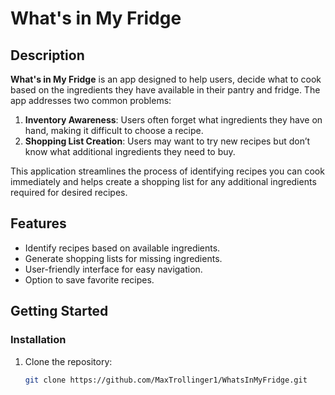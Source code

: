 # What's in My Fridge

## Description

**What's in My Fridge** is an app designed to help users, decide what to cook based on the ingredients they have available in their pantry and fridge. The app addresses two common problems:

1. **Inventory Awareness**: Users often forget what ingredients they have on hand, making it difficult to choose a recipe.
2. **Shopping List Creation**: Users may want to try new recipes but don’t know what additional ingredients they need to buy.

This application streamlines the process of identifying recipes you can cook immediately and helps create a shopping list for any additional ingredients required for desired recipes.

## Features

- Identify recipes based on available ingredients.
- Generate shopping lists for missing ingredients.
- User-friendly interface for easy navigation.
- Option to save favorite recipes.

## Getting Started

### Installation

1. Clone the repository:
   ```bash
   git clone https://github.com/MaxTrollinger1/WhatsInMyFridge.git
